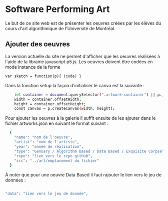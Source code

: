 # Software Performing Art

Le but de ce site web est de présenter les oeuvres créées par les élèves du cours d'art algorithmique de l'Université de Montréal.

## Ajouter des oeuvres
La version actuelle du site ne permet d'afficher que les oeuvres réalisées à l'aide de la librairie javascript p5.js.
Les oeuvres doivent être codées en mode instance de la forme 

`var sketch = function(p){
(code)
}`

Dans la fonction setup la façon d'initialiser le canva est la suivante :

```bash
    let container = document.querySelector(".artwork-container") || p._userNode;
    width = container.offsetWidth;
    height = container.offsetHeight;
    const canvas = p.createCanvas(width, height);
```


Pour ajouter les oeuvres à la galerie il suffit ensuite de les ajouter dans le fichier artworks.json en suivant le format suivant :

```bash
  {
    "name": "nom de l'oeuvre",
    "artist": "nom de l'artiste",
    "year": "année de réalisation",
    "type": "Genuary / Algorithm Based / Data Based / Exquisite Corpse",
    "repo": "lien vers le repo gitHub",
    "src": "../art/emplacement du fichier"
  }
```
À noter que pour une oeuvre Data Based il faut rajouter le lien vers le jeu de données :

```bash

"data": "lien vers le jeu de donnée",
 
```
